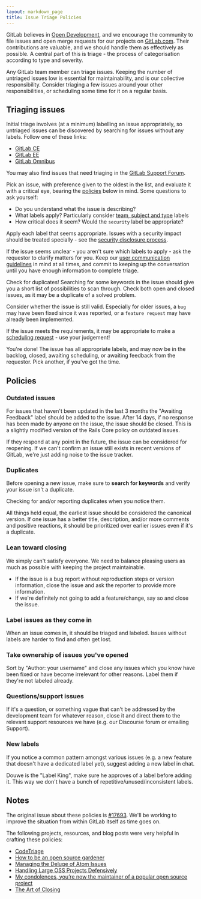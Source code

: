 ```yaml
---
layout: markdown_page
title: Issue Triage Policies
---
```


GitLab believes in [Open Development][open-development], and we encourage the community to file issues and open merge requests for our projects on [GitLab.com](https://gitlab.com/groups/gitlab-org). Their contributions are valuable, and we should handle them as effectively as possible. A central part of this is triage - the process of categorisation according to type and severity.

Any GitLab team member can triage issues. Keeping the number of untriaged issues low is essential for maintainability, and is our collective responsibility. Consider triaging a few issues around your other responsibilities, or scheduling some time for it on a regular basis.

## Triaging issues

Initial triage involves (at a minimum) labelling an issue appropriately, so untriaged issues can be discovered by searching for issues without any labels. Follow one of these links:

* [GitLab CE][ce-issues-query]
* [GitLab EE][ee-issues-query]
* [GitLab Omnibus][omnibus-issues-query]

You may also find issues that need triaging in the [GitLab Support Forum][support-issues-query].

Pick an issue, with preference given to the oldest in the list, and evaluate it with a critical eye, bearing the [policies](#policies) below in mind. Some questions to ask yourself:

* Do you understand what the issue is describing?
* What labels apply? Particularly consider [team, subject and type](/handbook/engineering/workflow/#labelling-issues) labels
* How critical does it seem? Would the `security` label be appropriate?

Apply each label that seems appropriate. Issues with a security impact should be treated specially - see the [security disclosure process](/handbook/support/#security-disclosures-a-namesecuritya).

If the issue seems unclear - you aren't sure which labels to apply - ask the requestor to clarify matters for you. Keep our [user communication guidelines](handbook/#user-communication-guidelines) in mind at all times, and commit to keeping up the conversation until you have enough information to complete triage.

Check for duplicates! Searching for some keywords in the issue should give you a short list of possibilities to scan through. Check both open and closed issues, as it may be a duplicate of a solved problem.

Consider whether the issue is still valid. Especially for older issues, a `bug` may have been fixed since it was reported, or a `feature request` may have already been implemented.

If the issue meets the requirements, it may be appropriate to make a [scheduling request](/handbook/engineering/workflow/#scheduling-issues) - use your judgement!

You're done! The issue has all appropriate labels, and may now be in the backlog, closed, awaiting scheduling, or awaiting feedback from the requestor. Pick another, if you've got the time.

## Policies

### Outdated issues

For issues that haven't been updated in the last 3 months the "Awaiting Feedback" label should be added to the issue. After 14 days, if no response has been made by anyone on the issue, the issue should be closed. This is a slightly modified version of the Rails Core policy on outdated issues.

If they respond at any point in the future, the issue can be considered for reopening. If we can't confirm an issue still exists in recent versions of GitLab, we're just adding noise to the issue tracker.

### Duplicates

Before opening a new issue, make sure to **search for keywords** and verify your issue isn't a duplicate.

Checking for and/or reporting duplicates when you notice them.

All things held equal, the earliest issue should be considered the canonical version. If one issue has a better title, description, and/or more comments and positive reactions, it should be prioritized over earlier issues even if it's a duplicate.

### Lean toward closing

We simply can't satisfy everyone. We need to balance pleasing users as much as possible with keeping the project maintainable.

- If the issue is a bug report without reproduction steps or version information, close the issue and ask the reporter to provide more information.
- If we're definitely not going to add a feature/change, say so and close the issue.

### Label issues as they come in

When an issue comes in, it should be triaged and labeled. Issues without labels are harder to find and often get lost.

### Take ownership of issues you've opened

Sort by "Author: your username" and close any issues which you know have been fixed or have become irrelevant for other reasons. Label them if they're not labeled already.

### Questions/support issues

If it's a question, or something vague that can't be addressed by the development team for whatever reason, close it and direct them to the relevant support resources we have (e.g. our Discourse forum or emailing Support).

### New labels

If you notice a common pattern amongst various issues (e.g. a new feature that doesn't have a dedicated label yet), suggest adding a new label in chat.

Douwe is the "Label King", make sure he approves of a label before adding it. This way we don't have a bunch of repetitive/unused/inconsistent labels.

## Notes

The original issue about these policies is [#17693][17693]. We'll be working to improve the situation from within GitLab itself as time goes on.

The following projects, resources, and blog posts were very helpful in crafting these policies:

- [CodeTriage][code-triage]
- [How to be an open source gardener][open-source-gardener]
- [Managing the Deluge of Atom Issues][atom-issues]
- [Handling Large OSS Projects Defensively][handling-big-projects]
- [My condolences, you’re now the maintainer of a popular open source project][my-condolences]
- [The Art of Closing][art-of-closing]

[open-development]: https://about.gitlab.com/2015/12/16/improving-open-development-for-everyone/
[ce-issues-query]: https://gitlab.com/gitlab-org/gitlab-ce/issues?scope=all&sort=updated_asc&state=opened&assignee_id=0&milestone_title=No+Milestone&label_name%5B%5D=No+Label&weight=No+Weight
[ee-issues-query]: https://gitlab.com/gitlab-org/gitlab-ee/issues?scope=all&sort=updated_asc&state=opened&assignee_id=0&milestone_title=No+Milestone&label_name%5B%5D=No+Label&weight=No+Weight
[omnibus-issues-query]: https://gitlab.com/gitlab-org/omnibus-gitlab/issues?scope=all&sort=updated_asc&state=opened&assignee_id=0&milestone_title=No+Milestone&label_name%5B%5D=No+Label&weight=No+Weight
[support-issues-query]: https://gitlab.com/gitlab-com/support-forum/issues?scope=all&sort=updated_asc&state=opened&assignee_id=0&milestone_title=No+Milestone&label_name%5B%5D=No+Label&weight=No+Weight
[17693]: https://gitlab.com/gitlab-org/gitlab-ce/issues/17693
[code-triage]: https://www.codetriage.com/
[open-source-gardener]: http://words.steveklabnik.com/how-to-be-an-open-source-gardener
[atom-issues]: http://blog.atom.io/2016/04/19/managing-the-deluge-of-atom-issues.html
[handling-big-projects]: http://artsy.github.io/blog/2016/07/03/handling-big-projects/
[my-condolences]: https://runcommand.io/2016/06/26/my-condolences-youre-now-the-maintainer-of-a-popular-open-source-project/
[art-of-closing]: https://blog.jessfraz.com/post/the-art-of-closing/
